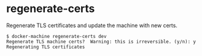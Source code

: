 <!--[metadata]>
+++
title = "regenerate-certs"
description = "Regenerate and update TLS certificates"
keywords = ["machine, regenerate-certs, subcommand"]
[menu.main]
parent="smn_machine_subcmds"
+++
<![end-metadata]-->

# regenerate-certs

Regenerate TLS certificates and update the machine with new certs.

    $ docker-machine regenerate-certs dev
    Regenerate TLS machine certs?  Warning: this is irreversible. (y/n): y
    Regenerating TLS certificates
